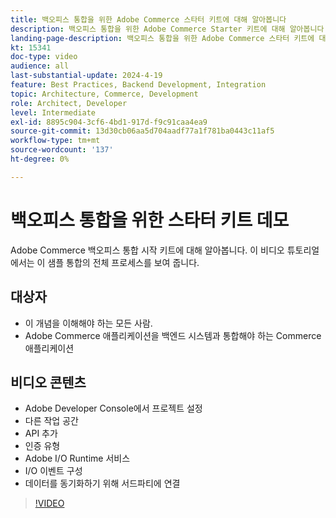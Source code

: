 ```yaml
---
title: 백오피스 통합을 위한 Adobe Commerce 스타터 키트에 대해 알아봅니다
description: 백오피스 통합을 위한 Adobe Commerce Starter 키트에 대해 알아봅니다. 이 비디오 데모에서는 이 방법을 사용하여 백오피스 통합에 간편하게 연결할 수 있는 강력한 기능을 보여줍니다.
landing-page-description: 백오피스 통합을 위한 Adobe Commerce 스타터 키트에 대해 알아봅니다
kt: 15341
doc-type: video
audience: all
last-substantial-update: 2024-4-19
feature: Best Practices, Backend Development, Integration
topic: Architecture, Commerce, Development
role: Architect, Developer
level: Intermediate
exl-id: 8895c904-3cf6-4bd1-917d-f9c91caa4ea9
source-git-commit: 13d30cb06aa5d704aadf77a1f781ba0443c11af5
workflow-type: tm+mt
source-wordcount: '137'
ht-degree: 0%

---
```


# 백오피스 통합을 위한 스타터 키트 데모

Adobe Commerce 백오피스 통합 시작 키트에 대해 알아봅니다. 이 비디오 튜토리얼에서는 이 샘플 통합의 전체 프로세스를 보여 줍니다.

## 대상자

* 이 개념을 이해해야 하는 모든 사람.
* Adobe Commerce 애플리케이션을 백엔드 시스템과 통합해야 하는 Commerce 애플리케이션

## 비디오 콘텐츠

* Adobe Developer Console에서 프로젝트 설정
* 다른 작업 공간
* API 추가
* 인증 유형
* Adobe I/O Runtime 서비스
* I/O 이벤트 구성
* 데이터를 동기화하기 위해 서드파티에 연결

>[!VIDEO](https://video.tv.adobe.com/v/3452021?learn=on&captions=kor)
